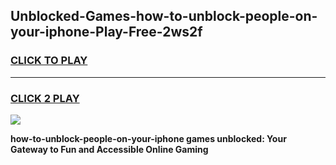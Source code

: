 
## Unblocked-Games-how-to-unblock-people-on-your-iphone-Play-Free-2ws2f
<h3>
<a href="https://premium76.site?title=how-to-unblock-people-on-your-iphone&ref=10A">CLICK TO PLAY</a></h3>
<hr>

<h3>
<a href="https://premium76.site?title=how-to-unblock-people-on-your-iphone&ref=10A">CLICK 2 PLAY</a>
  
</h3>

<a href="https://premium76.site?title=how-to-unblock-people-on-your-iphone&ref=10A"><img src="https://clearcache.store/games.png"></a>


**how-to-unblock-people-on-your-iphone games unblocked: Your Gateway to Fun and Accessible Online Gaming**
